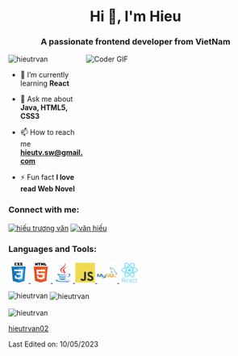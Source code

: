 <h1 align="center">Hi 👋, I'm Hieu</h1>
<h3 align="center">A passionate frontend developer from VietNam</h3>
<img align="right" alt="Coder GIF" height=250 width=350 src="https://miro.medium.com/max/1360/0*7Q3yvSIv_t0ioJ-Z.gif" />

<p align="left"> <img src="https://komarev.com/ghpvc/?username=hieutrvan&label=Profile%20views&color=0e75b6&style=flat" alt="hieutrvan" /> </p>

- 🌱 I’m currently learning **React**

- 💬 Ask me about **Java, HTML5, CSS3**

- 📫 How to reach me **hieutv.sw@gmail.com**

- ⚡ Fun fact **I love read Web Novel**

<h3 align="left">Connect with me:</h3>
<p align="left">
<a href="https://www.linkedin.com/in/hieutrvan02" target="blank"><img align="center" src="https://raw.githubusercontent.com/rahuldkjain/github-profile-readme-generator/master/src/images/icons/Social/linked-in-alt.svg" alt="hiếu trương văn" height="30" width="40" /></a>
<a href="https://www.facebook.com/vanhieu0201/" target="blank"><img align="center" src="https://raw.githubusercontent.com/rahuldkjain/github-profile-readme-generator/master/src/images/icons/Social/facebook.svg" alt="văn hiếu" height="30" width="40" /></a>
</p>

<h3 align="left">Languages and Tools:</h3>
<p align="left"> <a href="https://www.w3schools.com/css/" target="_blank" rel="noreferrer"> <img src="https://raw.githubusercontent.com/devicons/devicon/master/icons/css3/css3-original-wordmark.svg" alt="css3" width="40" height="40"/> </a> <a href="https://www.w3.org/html/" target="_blank" rel="noreferrer"> <img src="https://raw.githubusercontent.com/devicons/devicon/master/icons/html5/html5-original-wordmark.svg" alt="html5" width="40" height="40"/> </a> <a href="https://www.java.com" target="_blank" rel="noreferrer"> <img src="https://raw.githubusercontent.com/devicons/devicon/master/icons/java/java-original.svg" alt="java" width="40" height="40"/> </a> <a href="https://developer.mozilla.org/en-US/docs/Web/JavaScript" target="_blank" rel="noreferrer"> <img src="https://raw.githubusercontent.com/devicons/devicon/master/icons/javascript/javascript-original.svg" alt="javascript" width="40" height="40"/> </a> <a href="https://www.mysql.com/" target="_blank" rel="noreferrer"> <img src="https://raw.githubusercontent.com/devicons/devicon/master/icons/mysql/mysql-original-wordmark.svg" alt="mysql" width="40" height="40"/> </a> <a href="https://reactjs.org/" target="_blank" rel="noreferrer"> <img src="https://raw.githubusercontent.com/devicons/devicon/master/icons/react/react-original-wordmark.svg" alt="react" width="40" height="40"/> </a> </p>

<p><img align="left" src="https://github-readme-stats.vercel.app/api/top-langs?username=hieutrvan02&show_icons=true&locale=en&layout=compact" alt="hieutrvan" /></p>

<p>&nbsp;<img align="center" src="https://github-readme-stats.vercel.app/api?username=hieutrvan02&show_icons=true&locale=en" alt="hieutrvan" /></p>

<p><img align="center" src="https://github-readme-streak-stats.herokuapp.com/?user=hieutrvan02&" alt="hieutrvan" /></p>
  
[hieutrvan02](https://github.com/hieutrvan02)

Last Edited on: 10/05/2023
